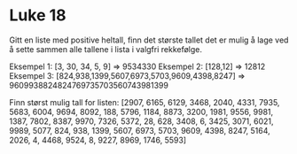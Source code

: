 # Luke 18

Gitt en liste med positive heltall, finn det største tallet det er mulig å lage ved å sette sammen alle tallene i lista i valgfri rekkefølge.

Eksempel 1: [3, 30, 34, 5, 9] => 9534330
Eksempel 2: [128,12] => 12812
Eksempel 3: [824,938,1399,5607,6973,5703,9609,4398,8247] => 9609938824824769735703560743981399

Finn størst mulig tall for listen: [2907, 6165, 6129, 3468, 2040, 4331, 7935, 5683, 6004, 9694, 8092, 188, 5796, 1184, 8873, 3200, 1981, 9556, 9981, 1387, 7802, 8387, 9970, 7326, 5372, 28, 628, 3408, 6, 3425, 3071, 6021, 9989, 5077, 824, 938, 1399, 5607, 6973, 5703, 9609, 4398, 8247, 5164, 2026, 4, 4468, 9524, 8, 9227, 8969, 1746, 5593]
